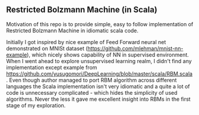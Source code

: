 ## Restricted Bolzmann Machine (in Scala)

Motivation of this repo is to provide simple, easy to follow implementation of Restricted Bolzmann Machine in idiomatic
scala code.

Initially I got inspired by nice example of Feed Forward neural net demonstrated on MNISt dataset (https://github.com/mlehman/mnist-nn-example),
which nicely shows capability of NN in supervised environment. When I went ahead to explore unsupervised learning realm,
I didn't find any implementation except example from https://github.com/yusugomori/DeepLearning/blob/master/scala/RBM.scala.
Even though author managed to port RBM algorithm across different languages the Scala implementation isn't very idiomatic
and a quite a lot of code is unnecessary complicated - which hides the simplicity of used algorithms. Never the less it
gave me excellent insight into RBMs in the first stage of my exploration.
